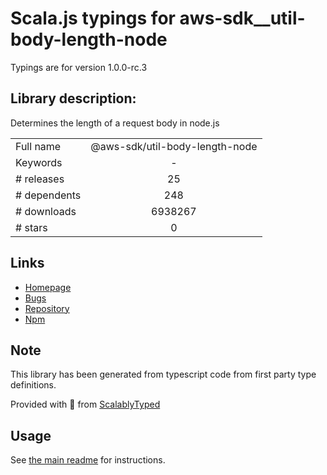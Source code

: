 
# Scala.js typings for aws-sdk__util-body-length-node

Typings are for version 1.0.0-rc.3

## Library description:
Determines the length of a request body in node.js

|                    |                 |
| ------------------ | :-------------: |
| Full name          | @aws-sdk/util-body-length-node |
| Keywords           | - |
| # releases         | 25 |
| # dependents       | 248 |
| # downloads        | 6938267 |
| # stars            | 0 |

## Links
- [Homepage](https://github.com/aws/aws-sdk-js-v3/tree/main/packages/util-body-length-node)
- [Bugs](https://github.com/aws/aws-sdk-js-v3/issues)
- [Repository](https://github.com/aws/aws-sdk-js-v3)
- [Npm](https://www.npmjs.com/package/%40aws-sdk%2Futil-body-length-node)
    


## Note
This library has been generated from typescript code from first party type definitions.

Provided with :purple_heart: from [ScalablyTyped](https://github.com/oyvindberg/ScalablyTyped)

## Usage
See [the main readme](../../readme.md) for instructions.



